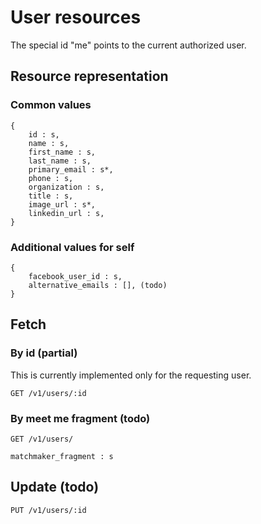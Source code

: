 # User resources

The special id "me" points to the current authorized user.

## Resource representation

### Common values

    {
        id : s,
        name : s,
        first_name : s,
        last_name : s,
        primary_email : s*,
        phone : s,
        organization : s,
        title : s,
        image_url : s*,
        linkedin_url : s,
    }

### Additional values for self

    {
        facebook_user_id : s,
        alternative_emails : [], (todo)
    }

## Fetch

### By id (partial)

This is currently implemented only for the requesting user.

    GET /v1/users/:id

### By meet me fragment (todo)

    GET /v1/users/

    matchmaker_fragment : s

## Update (todo) 

    PUT /v1/users/:id

